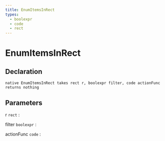 ```yaml
---
title: EnumItemsInRect
types:
  - boolexpr
  - code
  - rect
---
```


# EnumItemsInRect

## Declaration

```jass
native EnumItemsInRect takes rect r, boolexpr filter, code actionFunc returns nothing
```

## Parameters
r `rect`
: 

filter `boolexpr`
: 

actionFunc `code`
: 
